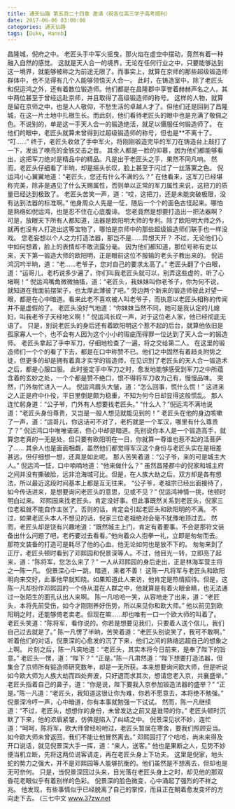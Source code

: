 ```yaml
---
title: 通天仙路 第五百二十四章 邀请（祝各位高三学子高考顺利）
date: 2017-06-06 03:00:08
categories: 通天仙路
tags: [Duke, Hannb]
---
```


昌隆城，倪府之中。
老匠头手中军火摇曳，那火焰在虚空中摆动，竟然有着一种融入自然的感觉。
这就是天人合一的境界，无论在任何行业之中，只要能够达到这一境界，就能够被称之为前途无限了。而事实上，就算在京师的那些超级锻造师群体中，也不见得有几个人能够领悟天人合一。
此时，在铸造室中，除了老匠头和倪运鸿之外，还有着数位锻造师。他们都是在昌隆郡中享誉着赫赫声名之人，其中两位甚至于曾经远赴京师，并且取得了高级锻造师的称号。
这样的人物，就算是留在京师之中，也是人人敬仰，不愁生活的卓越人才了。但他们还是回到了昌隆城，在这一片土地中扎根生长。而此刻，他们看待老匠头的眼中也是充满了敬佩之色。不说别的，单是这一手天人合一的锻造绝活，就足以慑服任何锻造师了。
在他们的眼中，老匠头就算未曾得到过超级锻造师的称号，但也是**不离十了。
“叮……”
终于，老匠头收敛了手中军火，将刚刚锻造完毕的军刀在铸造台上敲打了一下，发出了嘹亮的金铁交击之音。
其余人都是一脸的仰慕，因为他们都能够看出，这把军刀绝对是精品中的精品。凡是出于老匠头之手，果然不同凡响。
然而，老匠头仔细看了半晌，却是摇头长叹，脸上甚至于闪过了一丝落寞之色。
倪运鸿小心翼翼地道：“老匠头，您还有什么不满的么？”
在他看来，这军刀已经堪称完美，除非是遇见了什么天赐属性，否则单以正常的军刀属性来说，这把刀的质量已经达到极致了。
老匠头苦笑一声，道：“哎，这把刀，还是未能突破极限，没有达到法器的标准啊。”
他身周众人先是一怔，随后一个个的面色古怪起来。哪怕是熟络如倪运鸿，也是忍不住在心底腹诽。
您老竟然是想要打造出一把法器啊？
可是，放眼天下所有人都知道，法器是欧阳明大师的专利。除了欧阳明大师之外，就再也没有人打造出这等宝物了，哪怕是京师中的那些超级锻造师们联手也一样没戏。
您老妄想以个人之力打造法器，那岂不是……异想天开？
不过，无论他们心中如何想着，脸上的表情却不敢流露分毫。
因为他们都知道，那位号称有史以来，天下第一锻造大师的欧阳明，正是眼前这位不服输的老头子教出来的。
倪运鸿沉吟半晌，道：“老……老爷子，您对自己的要求太高了。”
老匠头翻了个白眼，道：“运哥儿，老朽说多少遍了，你们叫我老匠头就可以，别弄这些虚的，听了心堵啊！”
倪运鸿嘴角微微抽搐，道：“老匠头，我妹妹叫你老爷子，你为何不说，就知道在我面前摆架子，也太厚此薄彼了吧。”
旁边两个新来的锻造师彼此对望一眼，都是在心中暗道。看来此老不喜欢被人叫老爷子，而执意以老匠头相称的传闻并不是虚假的了。
老匠头没好气地道：“你妹妹当然不同，她可是我认定的儿媳妇，叫我老爷子天经地义啊！”
倪运鸿长叹一声，对于这位老人家，他已经彻底无语了。
只是，别说老匠头的身后还有着欧阳明这个惹不起的后台，就算他依旧是孤家寡人一个，也不会有人因为这个小小的瑕疵而得罪一位达到了天人合一的锻造师。
老匠头拿起了手中军刀，仔细地检查了一遍，将之交给第二人。
在这里的锻造师们一个个的看了下去，都是在口中称赞不已。他们之中固然有着趋炎附势之徒，但更多的却是拥有着真才实学的锻造师，在见识到了老匠头的天人合一锻造术之后，都是心服口服。
此时鉴定手中军刀之时，愈发地能够感受到军刀之中所蕴含着的玄妙之处，一个个都是赞不绝口，恨不得将军刀收为己有，慢慢品味。
突然，门外匆忙进入一人。
倪运鸿眉头大皱，道：“怎么回事，慌什么慌！”
这进来之人正是府中仆役，平日里倒是颇为稳重，不知为何今日却显得这般慌乱。
那人连忙躬身道：“公子爷，门外有人想要找老匠头。”
“什么人？”倪运鸿不满地说道：“老匠头身份尊贵，又岂是一般人想见就能见到的！”
老匠头在他的身边咳嗽了一声，道：“运哥儿，你这话可不对了，老朽就是一个军汉，哪里有什么尊贵了？”
倪运鸿口中唯唯诺诺，但心中却是暗道。先别说你本人是一个锻造高手，就算您老真的一无是处，但只要有欧阳明在一日，你就算一尊谁也惹不起的活菩萨了……
其余人也是面面相觑，虽然他们都觉得军汉这个身份与老匠头实在是相差甚远，但仔细想一想，还真是如此呢。
那人苦笑着道：“公子爷，来的可是城主大人。”
倪运鸿一怔，口中喃喃地道：“他来做什么？”
虽然昌隆郡中的倪家和城主府之间并没有撕破脸，远非沧海城可比。但是，在人族大劫之后，双方却是各有想法，所以最近这段时间基本上都是互无往来。
“公子爷，老祖宗已经出面接待了，如今传话进来，是想要询问老匠头的意思，见或不见？”
倪运鸿神情一挑，他顿时明白过来。
邓熙园来找老匠头，肯定没好事。但此事既然关系到老匠头，倪家三位老祖就不能自作主张了。否则的话，肯定会引起老匠头和欧阳明的不满。
不过，如果老匠头本人不想见的话，倪家三位老祖绝对会毫不犹豫地顶过去。
然而，老匠头却是饶有兴趣地道：“既然城主上门，肯定有着要事。不会是那符文装备出什么问题了吧，老朽要过去看看。”他向着众人抱拳一礼，立即是匆匆而去。
那符文装备的打造可是耗尽了他的心血，他无论如何也是放不下的。
匆匆来到了正厅，老匠头顿时看到了邓熙园和倪景深等人。不过，他目光一转，立即亮了起来，道：“陈将军，您怎么来了？”
一人从邓熙园的身后走出，正是林海军营主将之一陈一凡。
倪景深心中一跳，暗道，来者不善！
这陈一凡将军与老匠头和欧阳明向来交好，此事他早就知晓。如果知道此人来访，他肯定是热情招待。但是，这陈一凡却扮作邓熙园的一个侍从混在人群之中，他就算是有着火眼金睛，也无法通过一张陌生的面孔认出人来啊。
陈一凡哈哈一笑，从容地走了出来，道：“老匠头，本将先前受伤，如今才刚刚养好伤势，所以来见你和欧大师。”
他以前见到欧阳明之时，还能够倚老卖老。但现在嘛……却也唯有一口一个欧大师的叫着了。
老匠头笑道：“陈将军，看你说的。你若是想要见我们，只要着人送个信儿，我们自己过去就是了。”
陈一凡愣了半晌，苦笑着道：“老匠头别说笑了，我可不敢啊。”
听着他们的对话，倪景深的心愈发的沉了下来，他们之间的熟络远超自己的想象之上啊。
片刻之后，陈一凡突地道：“老匠头，其实本将今日前来，是奉了陛下的旨意。”
老匠头一愣，道：“陛下？”
“正是。”陈一凡肃然道：“陛下想要打造法器，但集合了京师所有锻造师研究数年，却是一无所获。本来想要询问欧大师，但是听说如今欧大师为人族大劫而四处奔波，只好退而求其次，想请您老入京，共襄盛举。”
老匠头指着自己的鼻子，道：“你是说，陛下要我入京参加锻造法器的盛举？”
“正是。”陈一凡道：“老匠头，我知道这很让你为难，你若不愿意去，本将绝不勉强。”
倪景深冷哼一声，心中暗道，你有本事就勉强一下试试。
然而，陈一凡继续道：“不过，老匠头，想想你的身份，未曾发达之前又是谁带的你。”
老匠头顿时沉默了下来，他的浓眉紧皱，仿佛是陷入了纠结之中。
倪景深见状不妙，连忙道：“呵呵，陈将军，欧大师曾经吩咐过，老匠头暂居在寒舍，要我们照顾妥当。如今欧大师未曾返回，我们不能让他冒然离去。”
邓熙园打了个哈哈，尚未来得及开口说话，就见倪景深大手一挥，道：“来人，送客。”
他也是果断之人，见势不妙便当机立断，先将这两位说客请走，再在老匠头身上下功夫。
这里是倪家，地头蛇的势力之强大，并不是邓熙园等人能够抗衡的。他们虽然是不想离去，但却也是无可奈何。
只是，当倪景深回过头来，目光落在老匠头身上之时，却见他的那双昏花老眼似乎有着别样的色彩。
倪景深的脸色微变，心中涌起了强烈的不祥之兆。
他发现，有些事情似乎已经脱离了自己的掌控，而且正在朝着愈发变坏的方向走下去。
(三七中文 www.37zw.net